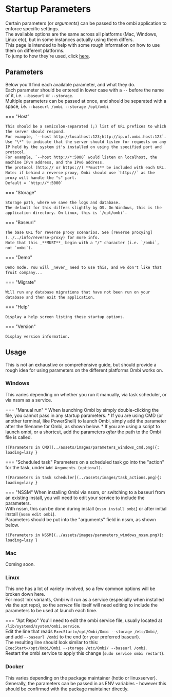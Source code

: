 # Startup Parameters

Certain parameters (or _arguments_) can be passed to the ombi application to enforce specific settings.  
The available options are the same across all platforms (Mac, Windows, Linux etc), but in some instances actually using them differs.  
This page is intended to help with some rough information on how to use them on different platforms.  
To jump to how they're used, click [here](#usage).  

## Parameters

Below you'll find each available parameter, and what they do.  
Each parameter should be entered in lower case with a `--` before the name of it, i.e. `--baseurl` or `--storage`.  
Multiple parameters can be passed at once, and should be separated with a space, i.e. `--baseurl /ombi --storage /opt/ombi`

=== "Host"

    This should be a semicolon-separated (;) list of URL prefixes to which the server should respond.  
    For example, `--host http://localhost:123;http://ip.of.ombi.host:123`.  
    Use "\*" to indicate that the server should listen for requests on any IP held by the system it's installed on using the specified port and protocol.  
    For example, `--host http://*:5000` would listen on localhost, the machine IPv4 address, and the IPv6 address.  
    The protocol (http:// or https://) **must** be included with each URL.  
    Note: if behind a reverse proxy, Ombi should use `http://` as the proxy will handle the "s" part.  
    Default = `http://*:5000`

=== "Storage"

    Storage path, where we save the logs and database.  
    The default for this differs slightly by OS. On Windows, this is the application directory. On Linux, this is `/opt/ombi`.  

=== "Baseurl"

    The base URL for reverse proxy scenarios. See [reverse proxying](../../info/reverse-proxy) for more info.  
    Note that this _**MUST**_ begin with a "/" character (i.e. `/ombi`, not `ombi`).

=== "Demo"

    Demo mode. You will _never_ need to use this, and we don't like that fruit company...

=== "Migrate"

    Will run any database migrations that have not been run on your database and then exit the application.  

=== "Help"

    Display a help screen listing these startup options.

=== "Version"

    Display version information.

## Usage

This is not an exhaustive or comprehensive guide, but should provide a rough idea for using parameters on the different platforms Ombi works on.

### Windows

This varies depending on whether you run it manually, via task scheduler, or via nssm as a service.

=== "Manual run"
    * When launching Ombi by simply double-clicking the file, you cannot pass in any startup parameters.
    * If you are using CMD (or another terminal, like PowerShell) to launch Ombi, simply add the parameter after the filename for Ombi, as shown below.
    * If you are using a script to launch ombi, or a shortcut, add the parameters _after_ the path to the Ombi file is called.

    ![Parameters in CMD](../assets/images/parameters_windows_cmd.png){: loading=lazy }  

=== "Scheduled task"
    Parameters on a scheduled task go into the "action" for the task, under `Add Arguments (optional)`.  

    ![Parameters in task scheduler](../assets/images/task_actions.png){: loading=lazy }

=== "NSSM"
    When installing Ombi via nssm, or switching to a baseurl from an existing install, you will need to edit your service to include the parameters.  
    With nssm, this can be done during install (`nssm install ombi`) or after initial install (`nssm edit ombi`).  
    Parameters should be put into the "arguments" field in nssm, as shown below.  

    ![Parameters in NSSM](../assets/images/parameters_windows_nssm.png){: loading=lazy }  

### Mac

Coming soon.

### Linux

This one has a lot of variety involved, so a few common options will be broken down here.  
For most 'nix variants, Ombi will run as a service (especially when installed via the apt repo), so the _service_ file itself will need editing to include the parameters to be used at launch each time.

=== "Apt Repo"
    You'll need to edit the ombi service file, usually located at `/lib/systemd/system/ombi.service`.  
    Edit the line that reads `ExecStart=/opt/Ombi/Ombi --storage /etc/Ombi/`, and add `--baseurl /ombi` to the end (or your preferred baseurl).  
    The resulting line should look similar to this:  
    `ExecStart=/opt/Ombi/Ombi --storage /etc/Ombi/ --baseurl /ombi`.  
    Restart the ombi service to apply this change (`sudo service ombi restart`).

### Docker

This varies depending on the package maintainer (hotio or linuxserver). Generally, the parameters can be passed in as ENV variables - however this should be confirmed with the package maintainer directly.
